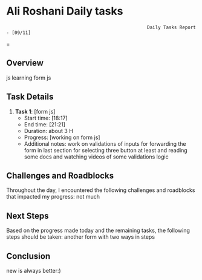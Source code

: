 # Ali Roshani Daily tasks
                                                        Daily Tasks Report - [09/11]
 =
## Overview

js learning
form js
 
## Task Details

1. **Task 1**: [form js]
   - Start time: [18:17]
   - End time: [21:21]
   - Duration:  about 3 H
   - Progress: [working on form js]
   - Additional notes: work on validations of inputs for forwarding the form in last section for selecting three button at least and reading some docs and watching videos of some validations logic
  
  
## Challenges and Roadblocks

Throughout the day, I encountered the following challenges and roadblocks that impacted my progress:
not much


## Next Steps

Based on the progress made today and the remaining tasks, the following steps should be taken:
another form with two ways in steps 


## Conclusion
new is always better:)
